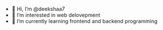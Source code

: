 - 👋 Hi, I’m @deekshaa7
- 👀 I’m interested in web delovepment
- 🌱 I’m currently learning frontend and backend programming
  

<!---
deekshaa7/deekshaa7 is a ✨ special ✨ repository because its `README.md` (this file) appears on your GitHub profile.
You can click the Preview link to take a look at your changes.
--->
